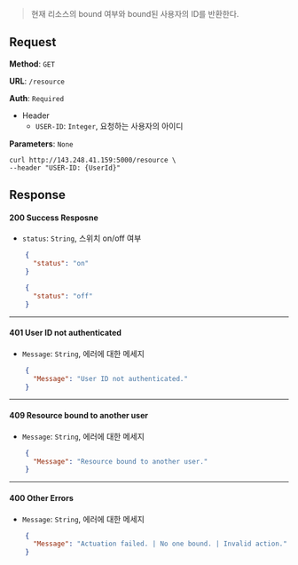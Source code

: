 > 현재 리소스의 bound 여부와 bound된 사용자의 ID를 반환한다. 

## Request

**Method**: `GET`

**URL**: `/resource`

**Auth**: `Required`

* Header
  * `USER-ID`: `Integer`, 요청하는 사용자의 아이디

**Parameters**: `None`

```
curl http://143.248.41.159:5000/resource \
--header "USER-ID: {UserId}"
```

## Response

#### 200 Success Resposne
* `status`: `String`, 스위치 on/off 여부
```json
    {
      "status": "on"
    }
```
```json
    {
      "status": "off"
    }
```
***
#### 401 User ID not authenticated
* `Message`: `String`, 에러에 대한 메세지
```json
    {
      "Message": "User ID not authenticated."
    }
```
***
#### 409 Resource bound to another user
* `Message`: `String`, 에러에 대한 메세지
```json
    {
      "Message": "Resource bound to another user."
    }
```
***
#### 400 Other Errors
* `Message`: `String`, 에러에 대한 메세지
```json
    {
      "Message": "Actuation failed. | No one bound. | Invalid action."
    }
```